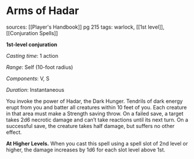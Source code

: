 # Arms of Hadar
sources: [[Player's Handbook]] pg 215
tags: warlock, [[1st level]], [[Conjuration Spells]]

**1st-level conjuration**

*Casting time*: 1 action

*Range*: Self (10-foot radius)

*Components*: V, S

*Duration*: Instantaneous

You invoke the power of Hadar, the Dark Hunger. Tendrils of dark energy erupt from you and batter all creatures within 10 feet of you. Each creature in that area must make a Strength saving throw. On a failed save, a target takes 2d6 necrotic damage and can’t take reactions until its next turn. On a successful save, the creature takes half damage, but suffers no other effect.

**At Higher Levels.** When you cast this spell using a spell slot of 2nd level or higher, the damage increases by 1d6 for each slot level above 1st.